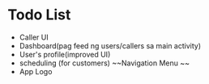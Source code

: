 # Todo List
- Caller UI
- Dashboard(pag feed ng users/callers sa main activity)
- User's profile(improved UI)
- scheduling (for customers)
~~Navigation Menu ~~
- App Logo
